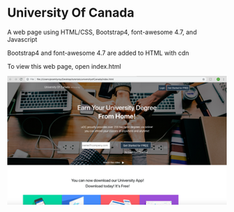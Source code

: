 # University Of Canada
A web page using HTML/CSS, Bootstrap4, font-awesome 4.7, and Javascript 

Bootstrap4 and font-awesome 4.7 are added to HTML with cdn

To view this web page,  open index.html


![Screen Shots of Webpage](Screen%20Shot%202018-11-07%20at%2010.20.19%20PM.png)
